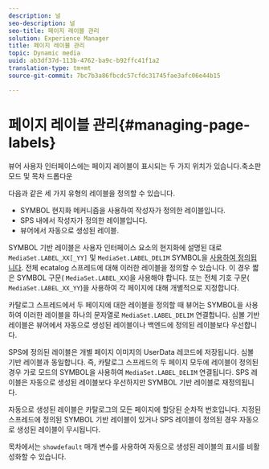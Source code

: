 ```yaml
---
description: 널
seo-description: 널
seo-title: 페이지 레이블 관리
solution: Experience Manager
title: 페이지 레이블 관리
topic: Dynamic media
uuid: ab3df37d-113b-4762-ba9c-b92ffc41f1a2
translation-type: tm+mt
source-git-commit: 7bc7b3a86fbcdc57cfdc31745fae3afc06e44b15

---
```



# 페이지 레이블 관리{#managing-page-labels}

뷰어 사용자 인터페이스에는 페이지 레이블이 표시되는 두 가지 위치가 있습니다.축소판 모드 및 목차 드롭다운

다음과 같은 세 가지 유형의 레이블을 정의할 수 있습니다.

* SYMBOL 현지화 메커니즘을 사용하여 작성자가 정의한 레이블입니다.
* SPS 내에서 작성자가 정의한 레이블입니다.
* 뷰어에서 자동으로 생성된 레이블.

SYMBOL 기반 레이블은 사용자 인터페이스 요소의 현지화에 설명된 대로 `MediaSet.LABEL_XX[_YY]` 및 `MediaSet.LABEL_DELIM` SYMBOL을 [사용하여 정의됩니다](../../c-html5-s7-aem-asset-viewers/c-html5-20-ecatalog-viewer-about/c-html5-20-ecatalog-viewer-localization.md#concept-cbfc39344c494eb7b9f6a272cff0cc74). 전체 ecatalog 스프레드에 대해 이러한 레이블을 정의할 수 있습니다. 이 경우 짧은 SYMBOL 구문( `MediaSet.LABEL_XX`)을 사용해야 합니다. 또는 전체 기호 구문( `MediaSet.LABEL_XX_YY`)을 사용하여 각 페이지에 대해 개별적으로 지정합니다.

카탈로그 스프레드에서 두 페이지에 대한 레이블을 정의할 때 뷰어는 SYMBOL을 사용하여 이러한 레이블을 하나의 문자열로 `MediaSet.LABEL_DELIM` 연결합니다. 심볼 기반 레이블은 뷰어에서 자동으로 생성된 레이블이나 백엔드에 정의된 레이블보다 우선합니다.

SPS에 정의된 레이블은 개별 페이지 이미지의 UserData 레코드에 저장됩니다. 심볼 기반 레이블과 동일합니다. 즉, 카탈로그 스프레드의 두 페이지 모두에 레이블이 정의된 경우 가로 모드의 SYMBOL을 사용하여 `MediaSet.LABEL_DELIM` 연결됩니다. SPS 레이블은 자동으로 생성된 레이블보다 우선하지만 SYMBOL 기반 레이블로 재정의됩니다.

자동으로 생성된 레이블은 카탈로그의 모든 페이지에 할당된 순차적 번호입니다. 지정된 스프레드에 정의된 SYMBOL 기반 레이블이 있거나 SPS 레이블이 정의된 경우 자동으로 생성된 레이블이 무시됩니다.

목차에서는 `showdefault` 매개 변수를 사용하여 자동으로 생성된 레이블의 표시를 비활성화할 수 있습니다.

